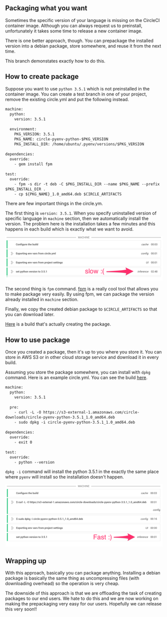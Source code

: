 ## Packaging what you want
Sometimes the specific version of your language is missing on the CircleCI container image. Although you can always request us to preinstall, unfortunately it takes some time to release a new container image.

There is one better approach, though. You can prepackage the installed version into a debian package, store somewhere, and reuse it from the next time.

This branch demonstates exactly how to do this.

## How to create package
Suppose you want to use `python 3.5.1` which is not preinstalled in the container image. You can create a test branch in one of your project, remove the existing circle.yml and put the following instead.

```
machine:
  python:
    version: 3.5.1
 
  environment:
    PKG_VERSION: 3.5.1
    PKG_NAME: circle-pyenv-python-$PKG_VERSION
    PKG_INSTALL_DIR: /home/ubuntu/.pyenv/versions/$PKG_VERSION

dependencies:
  override:
    - gem install fpm
 
test:
  override:
    - fpm -s dir -t deb -C $PKG_INSTALL_DIR --name $PKG_NAME --prefix $PKG_INSTALL_DIR .
    - cp ${PKG_NAME}_1.0_amd64.deb $CIRCLE_ARTIFACTS
```

There are few important things in the circle.ym.

The first thing is `version: 3.5.1`. When you specify uninstalled version of specific language in `machine` section, then we automatically install the version. The problem here is the installation takes a few minutes and this happens in each build which is exactly what we want to avoid.

![img1](./img1.png)

The second thing is `fpm` command. [fpm](https://github.com/jordansissel/fpm) is a really cool tool that allows you to make package very easily. By using fpm, we can package the version already installed in `machine` section.

Finally, we copy the created debian package to `$CIRCLE_ARTIFACTS` so that you can download later.

[Here](https://circleci.com/gh/kimh/circleci-build-recipies/100#artifacts) is a build that's actually creating the package.


## How to use package
Once you created a package, then it's up to you where you store it. You can store in AWS S3 or in other cloud storage service and download it in every build.

Assuming you store the package somewhere, you can install with `dpkg` command. Here is an example circle.yml. You can see the build [here](https://circleci.com/gh/kimh/circleci-build-recipies/101).

```
machine:
  python:
    version: 3.5.1

  pre:
    - curl -L -O https://s3-external-1.amazonaws.com/circle-downloads/circle-pyenv-python-3.5.1_1.0_amd64.deb
    - sudo dpkg -i circle-pyenv-python-3.5.1_1.0_amd64.deb

dependencies:
  override:
    - exit 0

test:
  override:
    - python --version
```

`dpkg -i` command will install the python 3.5.1 in the exactly the same place where `pyenv` will install so the installation doesn't happen.

![img2](./img2.png)

## Wrapping up
With this approach, basically you can package anything. Installing a debian package is basically the same thing as uncompressing files (with downloading overhead) so the operation is very cheap.

The downside of this approach is that we are offloading the task of creating packages to our end users. We hate to do this and we are now working on making the prepackaging very easy for our users. Hopefully we can release this very soon!!

